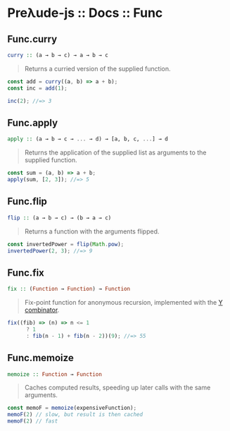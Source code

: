# Preλude-js :: Docs :: Func

## Func.curry

```haskell
curry :: (a → b → c) → a → b → c
```

> Returns a curried version of the supplied function.

```javascript
const add = curry((a, b) => a + b);
const inc = add(1);

inc(2); //=> 3
```

## Func.apply

```haskell
apply :: (a → b → c → ... → d) → [a, b, c, ...] → d
```

> Returns the application of the supplied list as arguments to the supplied function.

```javascript
const sum = (a, b) => a + b;
apply(sum, [2, 3]); //=> 5
```

## Func.flip

```haskell
flip :: (a → b → c) → (b → a → c)
```

> Returns a function with the arguments flipped.

```javascript
const invertedPower = flip(Math.pow);
invertedPower(2, 3); //=> 9
```

## Func.fix

```haskell
fix :: (Function → Function) → Function
```

> Fix-point function for anonymous recursion, implemented with the [Y combinator](https://en.wikipedia.org/wiki/Fixed-point_combinator#Y_combinator).

```javascript
fix((fib) => (n) => n <= 1 
      ? 1 
      : fib(n - 1) + fib(n - 2))(9); //=> 55
```

## Func.memoize

```haskell
memoize :: Function → Function
```

> Caches computed results, speeding up later calls with the same arguments.

```javascript
const memoF = memoize(expensiveFunction);
memoF(2) // slow, but result is then cached
memoF(2) // fast
```

